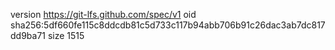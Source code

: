 version https://git-lfs.github.com/spec/v1
oid sha256:5df660fe115c8ddcdb81c5d733c117b94abb706b91c26dac3ab7dc817dd9ba71
size 1515
